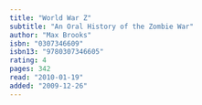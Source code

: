 ```yaml
---
title: "World War Z"
subtitle: "An Oral History of the Zombie War"
author: "Max Brooks"
isbn: "0307346609"
isbn13: "9780307346605"
rating: 4
pages: 342
read: "2010-01-19"
added: "2009-12-26"
---
```

